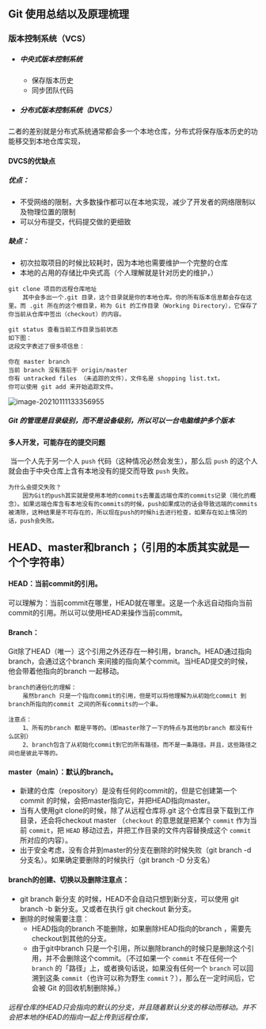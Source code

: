 ## Git 使用总结以及原理梳理



### 	版本控制系统（VCS）

- ##### 中央式版本控制系统

  -   保存版本历史
  -   同步团队代码

- ##### 分布式版本控制系统（DVCS）

二者的差别就是分布式系统通常都会多一个本地仓库，分布式将保存版本历史的功能移交到本地仓库实现，

#### DVCS的优缺点

##### 	优点：

- 不受网络的限制，大多数操作都可以在本地实现，减少了开发者的网络限制以及物理位置的限制
- 可以分布提交，代码提交做的更细致

#####    缺点：

- 初次拉取项目的时候比较耗时，因为本地也需要维护一个完整的仓库
- 本地的占用的存储比中央式高（个人理解就是针对历史的维护，）

  

```
git clone 项目的远程仓库地址
	其中会多出一个.git 目录，这个目录就是你的本地仓库。你的所有版本信息都会存在这里。而 .git 所在的这个根目录，称为 Git 的工作目录（Working Directory），它保存了你当前从仓库中签出（checkout）的内容。
```



```
git status 查看当前工作目录当前状态
如下图：
这段文字表述了很多项信息：

你在 master branch
当前 branch 没有落后于 origin/master
你有 untracked files （未追踪的文件），文件名是 shopping list.txt。
你可以使用 git add 来开始追踪文件。
```

![image-20210111133356955](C:\Users\dabin\AppData\Roaming\Typora\typora-user-images\image-20210111133356955.png)



##### Git 的管理是目录级别，而不是设备级别，所以可以一台电脑维护多个版本



#### 多人开发，可能存在的提交问题

​	当一个人先于另一个人 `push` 代码（这种情况必然会发生），那么后 `push` 的这个人就会由于中央仓库上含有本地没有的提交而导致 `push` 失败。

```
为什么会提交失败？
	因为Git的push其实就是使用本地的commits去覆盖远端仓库的commits记录（简化的概念）。如果远端仓库含有本地没有的commits的时候，push如果成功的话会导致远端的commits被清除，这种结果是不可存在的，所以现在push的时候hi去进行检查，如果存在如上情况的话，push会失败。
```



## HEAD、master和branch；（引用的本质其实就是一个个字符串）

#### HEAD：当前commit的引用。

​	可以理解为：当前commit在哪里，HEAD就在哪里。这是一个永远自动指向当前commit的引用。所以可以使用HEAD来操作当前commit。

#### Branch：

​		Git除了HEAD（唯一）这个引用之外还存在一种引用，branch。HEAD通过指向branch，会通过这个branch 来间接的指向某个commit。当HEAD提交的时候，他会带着他指向的branch 一起移动。

```
branch的通俗化的理解：
	虽然branch 只是一个指向commit的引用，但是可以将他理解为从初始化commit 到branch所指向的commit 之间的所有commits的一个串。

注意点：
	1、所有的branch 都是平等的。（即master除了一下的特点与其他的branch 都没有什么区别）
	2、branch包含了从初始化commit到它的所有路径。而不是一条路径。并且，这些路径之间也是彼此平等的。
```

#### master（main）：默认的branch。

- 新建的仓库（repository）是没有任何的commit的，但是它创建第一个commit 的时候，会把master指向它，并把HEAD指向master。
- 当有人使用git clone的时候，除了从远程仓库将.git 这个仓库目录下载到工作目录，还会将checkout master （`checkout` 的意思就是把某个 `commit` 作为当前 `commit`，把 `HEAD` 移动过去，并把工作目录的文件内容替换成这个 `commit` 所对应的内容）。
- 出于安全考虑，没有合并到master的分支在删除的时候失败（git branch -d 分支名）。如果确定要删除的时候执行（git branch -D 分支名）



#### branch的创建、切换以及删除注意点：

- git branch 新分支  的时候，HEAD不会自动只想到新分支，可以使用 git branch -b 新分支。又或者在执行 git checkout 新分支。
- 删除的时候需要注意：
  - HEAD指向的branch 不能删除，如果删除HEAD指向的branch ，需要先checkout到其他的分支。
  - 由于git中branch 只是一个引用，所以删除branch的时候只是删除这个引用，并不会删除这个commit。（不过如果一个 `commit` 不在任何一个 `branch` 的「路径」上，或者换句话说，如果没有任何一个 `branch` 可以回溯到这条 `commit`（也许可以称为野生 `commit`？），那么在一定时间后，它会被 Git 的回收机制删除掉。）

###### 远程仓库的HEAD只会指向的默认的分支，并且随着默认分支的移动而移动。并不会把本地的HEAD的指向一起上传到远程仓库，





















